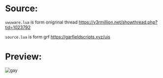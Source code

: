 # Source:
`uwuware.lua` is form onigrinal thread
https://v3rmillion.net/showthread.php?tid=1023792

`source.lua` is form grf
https://garfieldscripts.xyz/uis

# Preview:
![gay](https://raw.githubusercontent.com/GhostDuckyy/Ui-Librarys/main/Jans%20Library/image.png)
